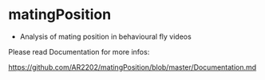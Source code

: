 # matingPosition


* Analysis of mating position in behavioural fly videos 

Please read Documentation for more infos:

https://github.com/AR2202/matingPosition/blob/master/Documentation.md
